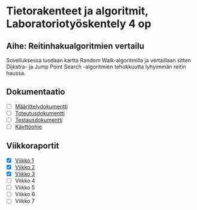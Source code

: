 # Tietorakenteet ja algoritmit, Laboratoriotyöskentely 4 op

## Aihe: Reitinhakualgoritmien vertailu

Sovelluksessa luodaan kartta Random Walk-algoritmilla ja vertaillaan sitten Dijkstra- ja Jump Point Search -algoritmien tehokkuutta lyhyimmän reitin haussa. 

## Dokumentaatio

- [ ] [Määrittelydokumentti](dokumentaatio/maarittely.md)
- [ ] [Toteutusdokumentti](dokumentaatio/toteutus.md)
- [ ] [Testausdokumentti](dokumentaatio/testaus.md)
- [ ] [Käyttöohje](dokumentaatio/kayttoohje.md)

## Viikkoraportit

- [x] [Viikko 1](dokumentaatio/viikko1.md)
- [x] [Viikko 2](dokumentaatio/viikko2.md)       
- [x] [Viikko 3](dokumentaatio/viikko3.md)   
- [ ] Viikko 4 
- [ ] Viikko 5
- [ ] Viikko 6
- [ ] Viikko 7  
